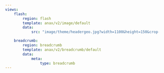 ```yaml
---
views:
    flash:
        region: flash
        template: anax/v2/image/default
        data:
            src: "image/theme/headergeo.jpg?width=1100&height=150&crop-to-fit&area=0,0,30,0"

    breadcrumb:
        region: breadcrumb
        template: anax/v2/breadcrumb/default
        data:
            meta:
                type: breadcrumb
---
```

